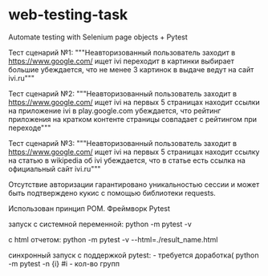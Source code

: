 # web-testing-task
Automate testing with Selenium page objects + Pytest

Тест сценарий №1:
"""Неавторизованный пользователь
            заходит в https://www.google.com/
            ищет ivi
            переходит в картинки
            выбирает большие
            убеждается, что не менее 3 картинок в выдаче ведут на сайт ivi.ru"""
            
Тест сценарий №2:
"""Неавторизованный пользователь
            заходит в https://www.google.com/
            ищет ivi
            на первых 5 страницах находит ссылки на приложение ivi в play.google.com
            убеждается, что рейтинг приложения на кратком контенте страницы совпадает с рейтингом при переходе"""

Тест сценарий №3:
"""Неавторизованный пользователь
            заходит в https://www.google.com/
            ищет ivi
            на первых 5 страницах находит ссылку на статью в wikipedia об ivi
            убеждается, что в статье есть ссылка на официальный сайт ivi.ru"""
            
Отсутствие авторизации гарантировано уникальностью сессии и может быть подтверждено кукис с помощью библиотеки requests.
            
Использован принцип POM.
Фреймворк Pytest

запуск с системной переменной:
python -m pytest -v

с html отчетом:
python -m pytest -v --html=./result_name.html

синхронный запуск с поддержкой pytest: - требуется доработка(
python -m pytest -n {i} #i - кол-во групп
